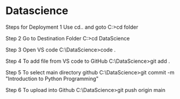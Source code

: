 # Datascience

Steps for Deployment
1 Use cd.. and goto
C:>cd folder

Step 2 Go to Destination Folder
C:>cd DataScience

Step 3 Open VS code
C:\DataScience>code .

Step 4 To add file from VS code to GitHub
C:\DataScience>git add .

Step 5 To select main directory github
C:\DataScience>git commit -m "Introduction to Python Programming"

Step 6 To upload into Github
C:\DataScience>git push origin main